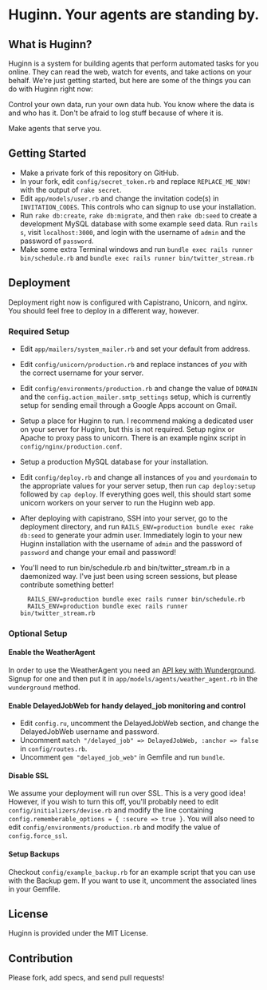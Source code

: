 # Huginn.  Your agents are standing by.

## What is Huginn?

Huginn is a system for building agents that perform automated tasks for you online.  They can read the web, watch for events, and take actions on your behalf.  We're just getting started, but here are some of the things you can do with Huginn right now:



Control your own data, run your own data hub.
You know where the data is and who has it.  Don't be afraid to log stuff because of where it is.

Make agents that serve you.



## Getting Started

* Make a private fork of this repository on GitHub.
* In your fork, edit `config/secret_token.rb` and replace `REPLACE_ME_NOW!` with the output of `rake secret`.
* Edit `app/models/user.rb` and change the invitation code(s) in `INVITATION_CODES`.  This controls who can signup to use your installation.
* Run `rake db:create`, `rake db:migrate`, and then `rake db:seed` to create a development MySQL database with some example seed data.  Run `rails s`, visit `localhost:3000`, and login with the username of `admin` and the password of `password`.
* Make some extra Terminal windows and run `bundle exec rails runner bin/schedule.rb` and `bundle exec rails runner bin/twitter_stream.rb`

## Deployment

Deployment right now is configured with Capistrano, Unicorn, and nginx.  You should feel free to deploy in a different way, however.

### Required Setup

* Edit `app/mailers/system_mailer.rb` and set your default from address.
* Edit `config/unicorn/production.rb` and replace instances of *you* with the correct username for your server.
* Edit `config/environments/production.rb` and change the value of `DOMAIN` and the `config.action_mailer.smtp_settings` setup, which is currently setup for sending email through a Google Apps account on Gmail.
* Setup a place for Huginn to run.  I recommend making a dedicated user on your server for Huginn, but this is not required.  Setup nginx or Apache to proxy pass to unicorn.  There is an example nginx script in `config/nginx/production.conf`.
* Setup a production MySQL database for your installation.
* Edit `config/deploy.rb` and change all instances of `you` and `yourdomain` to the appropriate values for your server setup, then run `cap deploy:setup` followed by `cap deploy`.  If everything goes well, this should start some unicorn workers on your server to run the Huginn web app.
* After deploying with capistrano, SSH into your server, go to the deployment directory, and run `RAILS_ENV=production bundle exec rake db:seed` to generate your admin user.  Immediately login to your new Huginn installation with the username of `admin` and the password of `password` and change your email and password!
* You'll need to run bin/schedule.rb and bin/twitter_stream.rb in a daemonized way.  I've just been using screen sessions, but please contribute something better!


        RAILS_ENV=production bundle exec rails runner bin/schedule.rb
        RAILS_ENV=production bundle exec rails runner bin/twitter_stream.rb


### Optional Setup

#### Enable the WeatherAgent

In order to use the WeatherAgent you need an [API key with Wunderground](http://www.wunderground.com/weather/api/).  Signup for one and then put it in `app/models/agents/weather_agent.rb` in the `wunderground` method.

#### Enable DelayedJobWeb for handy delayed_job monitoring and control

* Edit `config.ru`, uncomment the DelayedJobWeb section, and change the DelayedJobWeb username and password.
* Uncomment `match "/delayed_job" => DelayedJobWeb, :anchor => false` in `config/routes.rb`.
* Uncomment `gem "delayed_job_web"` in Gemfile and run `bundle`.

#### Disable SSL

We assume your deployment will run over SSL. This is a very good idea! However, if you wish to turn this off, you'll probably need to edit `config/initializers/devise.rb` and modify the line containing `config.rememberable_options = { :secure => true }`.  You will also need to edit `config/environments/production.rb` and modify the value of `config.force_ssl`.

#### Setup Backups

Checkout `config/example_backup.rb` for an example script that you can use with the Backup gem.  If you want to use it, uncomment the associated lines in your Gemfile.

## License

Huginn is provided under the MIT License.

## Contribution

Please fork, add specs, and send pull requests!
